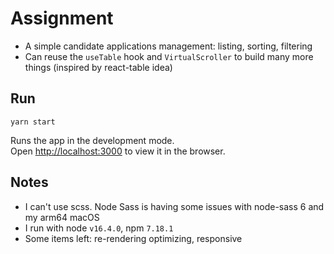 # Assignment

- A simple candidate applications management: listing, sorting, filtering
- Can reuse the `useTable` hook and `VirtualScroller` to build many more things (inspired by react-table idea)

## Run

`yarn start`

Runs the app in the development mode.\
Open [http://localhost:3000](http://localhost:3000) to view it in the browser.

## Notes

- I can't use scss. Node Sass is having some issues with node-sass 6 and my arm64 macOS
- I run with node `v16.4.0`, npm `7.18.1`
- Some items left: re-rendering optimizing, responsive
